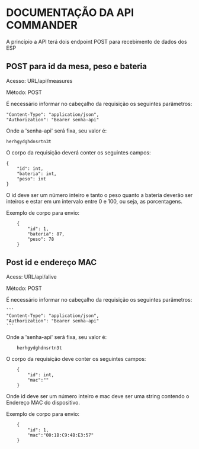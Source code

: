 # DOCUMENTAÇÃO DA API COMMANDER

A princípio a API terá dois endpoint POST para recebimento de dados dos ESP

## POST para id da mesa, peso e bateria

Acesso: URL/api/measures

Método: POST

É necessário informar no cabeçalho da requisição os seguintes parâmetros:

    "Content-Type": "application/json",
    "Authorization": "Bearer senha-api"

Onde a 'senha-api' será fixa, seu valor é:

    herhgydghdnsrtn3t

O corpo da requisição deverá conter os seguintes campos:

    {
        "id": int,
        "bateria": int,
        "peso": int
    }

O id deve ser um número inteiro e tanto o peso quanto a bateria deverão ser inteiros e estar em um intervalo entre 0 e 100, ou seja, as porcentagens.

Exemplo de corpo para envio:

        {
            "id": 1,
            "bateria": 87,
            "peso": 78
        }

## Post id e endereço MAC

Acess: URL/api/alive

Método: POST

É necessário informar no cabeçalho da requisição os seguintes parâmetros:

    ```
    "Content-Type": "application/json",
    "Authorization": "Bearer senha-api"
    ```

Onde a 'senha-api' será fixa, seu valor é:

        herhgydghdnsrtn3t

O corpo da requisição deve conter os seguintes campos:

        {
            "id": int,
            "mac":""
        }

Onde id deve ser um número inteiro e mac deve ser uma string contendo o Endereço MAC do dispositivo.

Exemplo de corpo para envio:

        {
            "id": 1,
            "mac":"00:1B:C9:4B:E3:57"
        }
